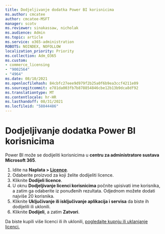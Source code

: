```yaml
---
title: Dodjeljivanje dodatka Power BI korisnicima
ms.author: cmcatee
author: cmcatee-MSFT
manager: scotv
ms.reviewer: sinakassaw, nicholak
ms.audience: Admin
ms.topic: article
ms.service: o365-administration
ROBOTS: NOINDEX, NOFOLLOW
localization_priority: Priority
ms.collection: Adm_O365
ms.custom:
- commerce_licensing
- "9002564"
- "4964"
ms.date: 08/10/2021
ms.openlocfilehash: 84cbfc27eee9d979f2b25a0f6b9ea3ccf4211e09
ms.sourcegitcommit: e781da003fb7b878854846cbe12b13b9dca8df92
ms.translationtype: MT
ms.contentlocale: hr-HR
ms.lasthandoff: 08/31/2021
ms.locfileid: "58844486"
---
```

# <a name="assign-power-bi-to-users"></a>Dodjeljivanje dodatka Power BI korisnicima

Power BI može se dodijeliti korisnicima u **centru za administratore sustava Microsoft 365**.  

1. Idite na **Naplata > [Licence](https://go.microsoft.com/fwlink/p/?linkid=842264)**.
2. Odaberite proizvod za koji želite dodijeliti licence.
3. Kliknite **Dodijeli licence**.
4. U oknu **Dodjeljivanje licenci korisnicima** počnite upisivati ime korisnika, a zatim ga odaberite iz ponuđenih rezultata. Odjednom možete dodati najviše 20 korisnika.
5. Kliknite **Uključivanje ili isključivanje aplikacija i servisa** da biste ih dodijelili ili uklonili.
6. Kliknite **Dodijeli**, a zatim **Zatvori**.

Da biste kupili više licenci ili ih uklonili, [pogledajte kupnju ili uklanjanje licenci.](https://docs.microsoft.com/microsoft-365/commerce/licenses/buy-licenses#buy-or-remove-licenses-for-your-business-subscription)